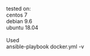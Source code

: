 tested on: <br>
centos 7 <br>
debian 9.6 <br>
ubuntu 18.04 <br>
 <br>
Used <br>
ansible-playbook docker.yml -v <br>
